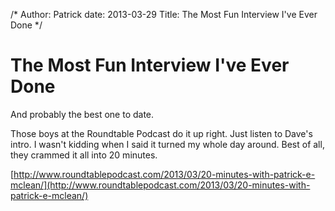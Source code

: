 /*
Author: Patrick
date: 2013-03-29
Title: The Most Fun Interview I've Ever Done
*/

# The Most Fun Interview I've Ever Done

And probably the best one to date. 

Those boys at the Roundtable Podcast do it up right. Just listen to Dave's intro. I wasn't kidding when I said it turned my whole day around. Best of all, they crammed it all into 20 minutes. 

[http://www.roundtablepodcast.com/2013/03/20-minutes-with-patrick-e-mclean/](http://www.roundtablepodcast.com/2013/03/20-minutes-with-patrick-e-mclean/)
